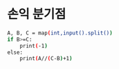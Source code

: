 # 손익 분기점
``` bash
A, B, C = map(int,input().split())
if B>=C:
    print(-1)
else:
    print(A//(C-B)+1)
```